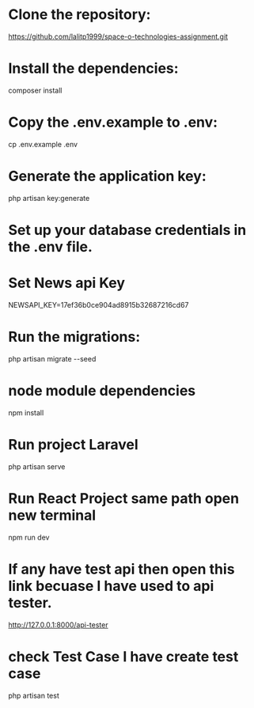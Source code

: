 
# Clone the repository:
https://github.com/lalitp1999/space-o-technologies-assignment.git

# Install the dependencies:
composer install

# Copy the .env.example to .env:
cp .env.example .env

# Generate the application key:
php artisan key:generate

# Set up your database credentials in the .env file.

# Set News api Key
NEWSAPI_KEY=17ef36b0ce904ad8915b32687216cd67

# Run the migrations:
php artisan migrate --seed

# node module dependencies
npm install

# Run project Laravel 
php artisan serve

# Run React Project same path open new terminal
npm run dev

# If any have test api then open this link becuase I have used to api tester.
http://127.0.0.1:8000/api-tester

# check Test Case I have create test case 
php artisan test
